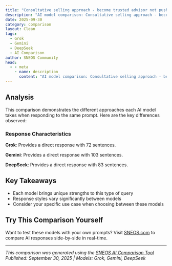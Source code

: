 ```yaml
---
title: "Consultative selling approach - become trusted advisor not pushy salesperson"
description: "AI model comparison: Consultative selling approach - become trusted advisor not pushy salesperson..."
date: 2025-09-30
category: comparison
layout: Clean
tags:
  - Grok
  - Gemini
  - DeepSeek
  - AI Comparison
author: SNEOS Community
head:
  - - meta
    - name: description
      content: "AI model comparison: Consultative selling approach - become trusted advisor not pushy salesperson..."
---
```


<ChatComparison
  title="Consultative selling approach - become trusted advisor not pushy salesperson"
  prompt="Consultative selling approach - become trusted advisor not pushy salesperson"
  :responses='{"Grok": "The consultative selling approach is a sales strategy that focuses on building trust, understanding the customer\u2019s needs, and positioning yourself as a trusted advisor rather than a pushy salesperson. It prioritizes long-term relationships over short-term gains and emphasizes solving problems for the client. Here\u2019s how you can adopt a consultative selling approach to become a trusted advisor:\n\n---\n\n### 1. Focus on Building Relationships\n- **Goal:** Establish trust and rapport with the client.\n- **How to Do It:**\n - Invest time in getting to know the customer on a personal and professional level.\n - Show genuine interest in their business, challenges, and goals.\n - Be authentic\u2014avoid sounding rehearsed or overly transactional.\n - Follow up consistently, not just to close a deal but to check in on their progress or needs.\n\n---\n\n### 2. Listen More Than You Talk\n- **Goal:** Understand the client\u2019s pain points, goals, and motivations.\n- **How to Do It:**\n - Practice active listening by maintaining eye contact, nodding, and summarizing their points to show understanding.\n - Ask open-ended questions like, \u201CWhat challenges are you currently facing with [specific issue]?\u201D or \u201CWhat would an ideal solution look like for your team?\u201D\n - Avoid jumping straight to pitching your product or service\u2014let the client share their story first.\n\n---\n\n### 3. Diagnose Before Prescribing\n- **Goal:** Identify the root cause of the client\u2019s problems before offering solutions.\n- **How to Do It:**\n - Conduct a thorough needs analysis by asking probing questions to uncover underlying issues (e.g., \u201CHow has this issue impacted your team\u2019s productivity?\u201D).\n - Use the \u201C5 Whys\u201D technique to dig deeper into their challenges.\n - Resist the urge to push your product as a one-size-fits-all solution\u2014tailor your recommendations to their specific situation.\n\n---\n\n### 4. Position Yourself as a Problem Solver\n- **Goal:** Show that you\u2019re invested in their success, not just in making a sale.\n- **How to Do It:**\n - Frame your product or service as a solution to their unique problems, not as a generic offering.\n - Provide value even before a sale\u2014share insights, industry trends, or resources that can help them.\n - Offer multiple options (if applicable) and explain the pros and cons of each, empowering them to make an informed decision.\n\n---\n\n### 5. Educate, Don\u2019t Sell\n- **Goal:** Establish credibility by providing expertise and guidance.\n- **How to Do It:**\n - Share knowledge about industry challenges, emerging trends, or best practices without directly tying it to your product.\n - Use case studies or success stories to demonstrate how similar clients have benefited from your solutions.\n - Avoid high-pressure tactics\u2014let the client come to the conclusion that your solution is the right fit.\n\n---\n\n### 6. Customize Solutions to Fit Their Needs\n- **Goal:** Show that you understand their unique situation and can offer tailored solutions.\n- **How to Do It:**\n - Use the information gathered during your conversations to personalize your recommendations.\n - Highlight how specific features or services address their specific pain points.\n - Be flexible\u2014adapt your approach if their needs or priorities change during the process.\n\n---\n\n### 7. Be Transparent and Honest\n- **Goal:** Build long-term trust by being upfront, even when it\u2019s not in your immediate interest.\n- **How to Do It:**\n - Admit when your product or service isn\u2019t the best fit for their needs and suggest alternatives (even if it means losing the sale).\n - Be clear about costs, timelines, and potential challenges.\n - Avoid overpromising\u2014set realistic expectations to maintain credibility.\n\n---\n\n### 8. Focus on Long-Term Value, Not Quick Wins\n- **Goal:** Prioritize the client\u2019s success over closing a deal.\n- **How to Do It:**\n - Emphasize how your solution provides value over time (e.g., cost savings, efficiency gains, or scalable growth).\n - Offer post-sale support and check-ins to ensure they\u2019re satisfied and achieving their goals.\n - Look for opportunities to help them beyond the initial sale, such as connecting them with other resources or partners.\n\n---\n\n### 9. Handle Objections with Empathy\n- **Goal:** Address concerns without being defensive or pushy.\n- **How to Do It:**\n - Acknowledge their objections and validate their concerns (e.g., \u201CI understand why you might feel hesitant about the cost\u2026\u201D).\n - Ask clarifying questions to understand the root of their objection.\n - Provide information or reassurances that address their specific concerns without forcing a decision.\n\n---\n\n### 10. Adopt a Collaborative Mindset\n- **Goal:** Make the client feel like you\u2019re working together toward a common goal.\n- **How to Do It:**\n - Use language like \u201Cwe\u201D and \u201Clet\u2019s\u201D to create a sense of partnership (e.g., \u201CLet\u2019s explore how we can solve this together.\u201D).\n - Involve them in the decision-making process by seeking their input on solutions.\n - Position yourself as a resource they can rely on for advice, not just as someone trying to close a deal.\n\n---\n\n### Key Mindset Shift: Trusted Advisor vs. Pushy Salesperson\n| **Trusted Advisor** | **Pushy Salesperson** |\n|-------------------------------------------|-----------------------------------------|\n| Focuses on the client\u2019s needs and success | Focuses on meeting quotas or closing deals |\n| Builds relationships for long-term value | Prioritizes short-term transactions |\n| Listens and asks thoughtful questions | Talks excessively and pushes products |\n| Offers tailored solutions | Promotes one-size-fits-all solutions |\n| Educates and advises | Uses high-pressure tactics |\n\n---\n\n### Practical Tips to Reinforce Trust\n- **Be Reliable:** Follow through on promises and meet deadlines.\n- **Stay Professional:** Maintain a respectful tone and avoid aggressive or manipulative tactics.\n- **Show Empathy:** Put yourself in the client\u2019s shoes and address their emotional as well as practical needs.\n- **Leverage Referrals:** Encourage satisfied clients to refer others, as word-of-mouth builds trust.\n- **Continuous Learning:** Stay updated on industry trends and your client\u2019s business to provide relevant advice.\n\n---\n\nBy adopting a consultative selling approach, you shift the dynamic from a transactional interaction to a meaningful partnership. Clients are more likely to buy from someone they trust and see as a partner in their success, leading to stronger relationships, repeat business, and referrals over time.", "Gemini": "You\u0027ve hit the nail on the head! The consultative selling approach is all about building trust and becoming a trusted advisor, rather than just pushing a product or service. Here\u0027s a breakdown of how to achieve that:\n\n**Key Principles of Consultative Selling:**\n\n* **Understanding the Customer:** Deeply understanding the customer\u0027s needs, challenges, goals, and aspirations is paramount.\n* **Building Trust:** Fostering genuine trust and rapport through authenticity, empathy, and integrity.\n* **Adding Value:** Providing valuable insights, information, and solutions tailored to the customer\u0027s specific situation.\n* **Long-Term Relationship:** Focusing on building a lasting relationship rather than just a one-time sale.\n* **Problem-Solving:** Approaching the sales process as a problem-solving exercise where you help the customer overcome obstacles and achieve their objectives.\n\n**Steps to Becoming a Trusted Advisor:**\n\n1. **Preparation and Research:**\n\n * **Know Your Product/Service Inside and Out:** Be an expert on what you\u0027re selling, including its features, benefits, limitations, and potential applications.\n * **Research the Customer:** Before contacting the customer, research their company, industry, challenges, competitors, and online presence (website, social media).\n * **Identify Potential Needs:** Based on your research, anticipate some of the customer\u0027s potential needs and challenges.\n\n2. **Active Listening and Needs Assessment:**\n\n * **Focus on the Customer:** Make the conversation about *them*, not about you.\n * **Ask Open-Ended Questions:** Ask questions that encourage the customer to elaborate and provide detailed information (e.g., \u0022What are your biggest challenges with...?\u0022, \u0022What are your goals for...?\u0022, \u0022What are your priorities for...?\u0022).\n * **Listen Actively:** Pay close attention to what the customer is saying, both verbally and nonverbally. Don\u0027t just wait for your turn to talk. Show you\u0027re listening by nodding, making eye contact, and using verbal cues like \u0022I understand\u0022 or \u0022That\u0027s interesting.\u0022\n * **Empathize:** Try to understand the customer\u0027s perspective and show empathy for their situation.\n * **Clarify and Summarize:** Periodically summarize what you\u0027ve heard to ensure you understand the customer\u0027s needs correctly (e.g., \u0022So, if I understand correctly, you\u0027re looking for a solution that can...\u0022).\n\n3. **Presenting Solutions and Recommendations:**\n\n * **Tailor Your Presentation:** Don\u0027t use a generic pitch. Instead, tailor your presentation to address the customer\u0027s specific needs and challenges that you identified during the needs assessment.\n * **Focus on Benefits, Not Just Features:** Explain how your product/service will *benefit* the customer and help them achieve their goals (e.g., \u0022This feature will save you time by...\u0022 or \u0022This service will increase your efficiency, resulting in...\u0022).\n * **Provide Options:** If possible, offer the customer different options or solutions to choose from. This shows that you\u0027re not just trying to push one particular product or service.\n * **Be Honest and Transparent:** Don\u0027t exaggerate or make false claims. Be honest about the limitations of your product/service and any potential challenges.\n * **Share Relevant Insights and Advice:** Provide valuable insights and advice related to the customer\u0027s industry, challenges, or goals. This demonstrates your expertise and builds trust.\n\n4. **Addressing Objections and Concerns:**\n\n * **Listen Empathetically:** Don\u0027t become defensive when the customer raises an objection. Listen carefully to their concerns and try to understand their perspective.\n * **Acknowledge the Objection:** Acknowledge the customer\u0027s concern and show that you understand it (e.g., \u0022I understand your concern about the price...\u0022).\n * **Provide Evidence and Support:** Provide evidence, data, or case studies to address the customer\u0027s concerns and demonstrate the value of your product/service.\n * **Offer Solutions:** If possible, offer solutions to address the customer\u0027s objections (e.g., a discount, a payment plan, or a customized solution).\n\n5. **Closing the Sale (Naturally):**\n\n * **Focus on Helping, Not Forcing:** The close should feel like a natural progression of the conversation, not a high-pressure tactic.\n * **Ask for Commitment:** After addressing all of the customer\u0027s concerns and providing a solution, ask for a commitment (e.g., \u0022Are you ready to move forward with this solution?\u0022, \u0022Does this sound like it would solve your problem?\u0022, \u0022Would you like to schedule a demo?\u0022).\n * **Make it Easy to Say Yes:** Make it as easy as possible for the customer to say yes by providing clear instructions, offering assistance with paperwork, and outlining the next steps.\n\n6. **Follow-Up and Relationship Building:**\n\n * **Thank the Customer:** Thank the customer for their time and business.\n * **Provide Ongoing Support:** Offer ongoing support and assistance to ensure the customer is satisfied with your product/service.\n * **Stay in Touch:** Stay in touch with the customer regularly, even if they don\u0027t need anything at the moment. Share relevant industry news, insights, and advice.\n * **Ask for Referrals:** If the customer is satisfied with your product/service, ask for referrals to other potential customers.\n\n**Key Skills for Consultative Selling:**\n\n* **Active Listening:** The ability to fully concentrate, understand, respond, and remember what the customer is saying.\n* **Questioning:** The ability to ask insightful and relevant questions to uncover the customer\u0027s needs.\n* **Communication:** The ability to communicate effectively and clearly, both verbally and in writing.\n* **Problem-Solving:** The ability to analyze problems and develop creative solutions.\n* **Empathy:** The ability to understand and share the feelings of another person.\n* **Product Knowledge:** A deep understanding of your product/service and its applications.\n* **Industry Knowledge:** A broad understanding of the customer\u0027s industry and its challenges.\n* **Relationship Building:** The ability to build and maintain strong relationships with customers.\n* **Emotional Intelligence:** The ability to understand and manage your own emotions, as well as the emotions of others.\n\n**Examples of Shifting from \u0022Pushy\u0022 to \u0022Consultative\u0022:**\n\n| **Pushy Sales Approach** | **Consultative Sales Approach** |\n| :------------------------------------------ | :----------------------------------------------------------------------------------- |\n| \u0022Buy my product! It\u0027s the best!\u0022 | \u0022What challenges are you facing that I might be able to help you with?\u0022 |\n| \u0022This is the cheapest price you\u0027ll find!\u0022 | \u0022Let\u0027s discuss your budget and find the best solution that fits your needs.\u0022 |\n| \u0022Sign up now before this offer expires!\u0022 | \u0022Let\u0027s explore if this solution aligns with your long-term goals and priorities.\u0022 |\n| Focusing on closing the sale immediately | Focusing on understanding the customer\u0027s needs and building a relationship. |\n\n**In summary, consultative selling is about making the customer the hero of their own story, and positioning yourself as a guide and trusted advisor who helps them achieve their goals. It\u0027s a more rewarding and sustainable approach to sales that leads to happier customers and stronger long-term relationships.**\n", "DeepSeek": "Of course. This is an excellent and powerful shift in mindset. The transition from a \u0022pushy salesperson\u0022 to a \u0022trusted advisor\u0022 is the core of modern, effective selling, especially in complex or service-based industries.\n\nHere is a comprehensive breakdown of the consultative selling approach.\n\n### The Core Mindset Shift: From Seller to Advisor\n\nFirst, you must internalize the fundamental differences in your identity:\n\n| Pushy Salesperson | Trusted Advisor |\n| :--- | :--- |\n| **Goal:** Close the deal. | **Goal:** Solve the customer\u0027s problem. |\n| **Focus:** Product features \u0026 price. | **Focus:** Customer outcomes and value. |\n| **Monologue:** Talks *at* the customer. | **Dialogue:** Listens *to* the customer. |\n| **Relationship:** Transactional. | **Relationship:** Collaborative \u0026 long-term. |\n| **Authority:** Claims to have all the answers. | **Authority:** Earned through insight and expertise. |\n| **Pressure:** Uses closing tactics and urgency. | **Guidance:** Helps the customer make an informed decision. |\n\n---\n\n### The Consultative Selling Framework: A Step-by-Step Guide\n\nThis isn\u0027t a script; it\u0027s a process. Your primary tool is **curiosity**.\n\n#### Step 1: Deep Research \u0026 Preparation (Before the Meeting)\nA trusted advisor is prepared. Don\u0027t waste the client\u0027s time asking basic questions you could have Googled.\n* **Research their business:** Understand their industry, competitors, recent news, and financial performance.\n* **Understand their role:** What are their likely goals, challenges (KPIs), and pressures?\n* **Hypothesize:** Based on your research, what are 2-3 potential problems you might be able to help with? This prepares you for a relevant conversation.\n\n#### Step 2: Uncover the Real Need (The Discovery Phase)\nThis is the most critical step. Your goal is to diagnose, not to prescribe.\n* **Ask Open-Ended Questions:** Use \u0022what,\u0022 \u0022how,\u0022 and \u0022why\u0022 to elicit detailed responses.\n * *Instead of:* \u0022Are you happy with your current vendor?\u0022\n * *Try:* \u0022**What** does your ideal outcome look like from your current service, and **where** are the biggest gaps?\u0022\n* **Practice Active Listening:** Listen to understand, not just to reply. Pause before you speak. Take notes.\n* **Dive Deeper with the \u00225 Whys\u0022:** Get to the root cause of a surface-level problem.\n * *Client:* \u0022We need to improve our lead generation.\u0022\n * *You:* \u0022**Why** is that a priority right now?\u0022 -\u003E \u0022**Why** is the current process failing?\u0022 -\u003E \u0022**What impact** is that having on the sales team?\u0022\n* **Focus on Pain \u0026 Gain:** Uncover both the negative consequences of the current state (the pain) and the desired positive outcomes (the gain).\n\n#### Step 3: Listen for \u0022Dominos\u0022 - The Implications\nA trusted advisor helps the client see the full picture. When a client states a problem, your job is to explore its ripple effects.\n* **Client:** \u0022Our system integration is clunky and takes 3 hours a week to manage.\u0022\n* **You (probing for implications):** \u0022I see. If those 3 hours were freed up, **what could your team be doing instead** that would drive more revenue?\u0022 or \u0022**How does that manual process affect data accuracy and reporting** for your leadership?\u0022\n\nThis moves the conversation from a simple feature need (\u0022we need an integration\u0022) to a strategic business value (\u0022we need to reclaim 150 hours a year for revenue-generating activities and ensure decision-making is based on accurate data\u0022).\n\n#### Step 4: Collaborate on the Solution\nNow, and only now, do you begin to talk about your product or service. Frame it as a solution to the specific problems *they just told you about*.\n* **Connect the Dots Explicitly:** \u0022You mentioned that your biggest challenge is X, and it\u0027s causing Y. Our solution addresses this specifically by Z.\u0022\n* **Tailor the Presentation:** Don\u0027t run through a standard deck. Only show the features that are relevant to *their* pain points. Tell a story about how a similar client achieved the gain they\u0027re looking for.\n* **Co-create the Vision:** Use language like, \u0022So, if we could deliver on A and B, that would get you to your goal of C, correct?\u0022 This makes them a partner in the solution.\n\n#### Step 5: Handle Objections with Empathy\nObjections are not rejections; they are requests for more information or clarification.\n* **Acknowledge and Validate:** \u0022That\u0027s a valid concern,\u0022 or \u0022I understand why that\u0027s important.\u0022\n* **Unpack the Objection:** \u0022Could you help me understand a bit more about what\u0027s behind your concern about the implementation time?\u0022\n* **Collaboratively Solve:** \u0022Given that, what would a successful implementation look like for you?\u0022 or \u0022Let\u0027s explore how we can mitigate that risk together.\u0022\n\n#### Step 6: The Natural Close\nIf you\u0027ve done the previous steps correctly, the close becomes a logical next step, not a high-pressure tactic.\n* **Assume the Sale:** \u0022The next step is for our technical team to run a demo environment for you. Does next Tuesday at 10 AM work?\u0022\n* **Summarize Value:** \u0022Based on everything we\u0027ve discussed, this solution will solve your data accuracy issue and save your team roughly 10 hours a week. Are you ready to move forward and make that a reality?\u0022\n* **Offer a Choice:** \u0022Would you prefer to start with the onboarding program in June or in July?\u0022\n\n### Key Traits of a Trusted Advisor\n\n* **Credibility:** You know your stuff (your product, their industry).\n* **Reliability:** You do what you say you will do, every time.\n* **Intimacy:** You create a safe, confidential environment for the client to share their real challenges.\n* **Self-Orientation:** **LOW.** This is crucial. Your focus is on the client\u0027s success, not your commission. The client can sense this intuitively.\n\n### Phrases to Use (and Avoid)\n\n| Avoid This (Pushy) | Use This (Consultative) |\n| :--- | :--- |\n| \u0022This is our best-selling product.\u0022 | \u0022Based on the challenge you described, this is the solution that has worked for others in your situation.\u0022 |\n| \u0022What will it take to get you to sign today?\u0022 | \u0022What are the key factors you\u0027ll be considering as you make your decision?\u0022 |\n| \u0022Let me tell you about our features.\u0022 | \u0022What part of your current process is most important for me to explain how we can help?\u0022 |\n| \u0022I have a great deal for you.\u0022 | \u0022I\u0027ve put together a proposal that outlines the ROI based on the goals we discussed.\u0022 |\n\nBy adopting this approach, you stop being a cost center (a salesperson) and start being a value center (a strategic partner). You become the person your clients call not when they want to buy something, but when they have a problem they can\u0027t solve. That is the ultimate competitive advantage."}' 
  published-date="17:07"
/>

## Analysis

This comparison demonstrates the different approaches each AI model takes when responding to the same prompt. Here are the key differences observed:

### Response Characteristics

**Grok**: Provides a direct response with 72 sentences. 

**Gemini**: Provides a direct response with 103 sentences. 

**DeepSeek**: Provides a direct response with 83 sentences. 

## Key Takeaways

- Each model brings unique strengths to this type of query
- Response styles vary significantly between models
- Consider your specific use case when choosing between these models

## Try This Comparison Yourself

Want to test these models with your own prompts? Visit [SNEOS.com](https://sneos.com) to compare AI responses side-by-side in real-time.

---

*This comparison was generated using the [SNEOS AI Comparison Tool](https://sneos.com)*
*Published: September 30, 2025 | Models: Grok, Gemini, DeepSeek*
